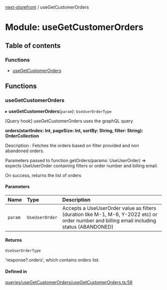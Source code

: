 [next-storefront](../README.md) / useGetCustomerOrders

# Module: useGetCustomerOrders

## Table of contents

### Functions

- [useGetCustomerOrders](useGetCustomerOrders.md#useuserorderqueries)

## Functions

### useGetCustomerOrders

▸ **useGetCustomerOrders**(`param`): `UseUserOrderType`

[Query hook] useGetCustomerOrders uses the graphQL query

<b>orders(startIndex: Int, pageSize: Int, sortBy: String, filter: String): OrderCollection</b>

Description : Fetches the orders based on filter provided and non abandoned orders.

Parameters passed to function getOrders(params: UseUserOrder) => expects UseUserOrder containing filters or order number and billing email.

On success, returns the list of orders

#### Parameters

| Name    | Type           | Description                                                                                                                                 |
| :------ | :------------- | :------------------------------------------------------------------------------------------------------------------------------------------ |
| `param` | `UseUserOrder` | Accepts a UseUserOrder value as filters (duration like M-1, M-6, Y-2022 etc) or order number and billing email including status (ABANDONED) |

#### Returns

`UseUserOrderType`

'response?.orders', which contains orders list.

#### Defined in

[queries/useGetCustomerOrders/useGetCustomerOrders.ts:58](https://github.com/KiboSoftware/nextjs-storefront/blob/561a164/hooks/queries/useGetCustomerOrders/useGetCustomerOrders.ts#L58)
